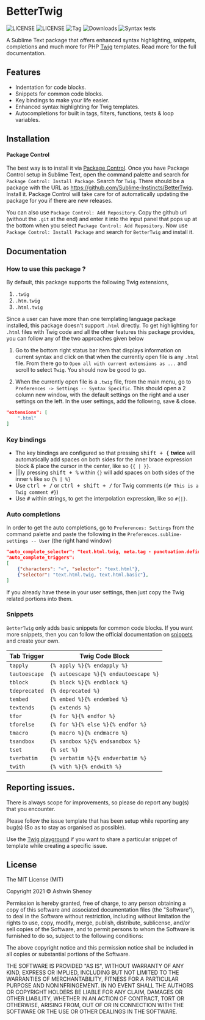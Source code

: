 # BetterTwig

![LICENSE](https://img.shields.io/badge/LICENSE-MIT-green?style=for-the-badge)    ![LICENSE](https://img.shields.io/badge/ST-Build%203092+-orange?style=for-the-badge&logo=sublime-text) ![Tag](https://img.shields.io/github/v/tag/Sublime-Instincts/BetterTwig?style=for-the-badge&logo=github&sort=semver) ![Downloads](https://img.shields.io/packagecontrol/dt/Twig?style=for-the-badge)
![Syntax tests](https://github.com/github/docs/actions/workflows/syntax_test.yml/badge.svg)

A Sublime Text package that offers enhanced syntax highlighting, snippets, completions and much more for PHP [Twig](https://twig.symfony.com/) templates. Read more for the full documentation.

## Features

- Indentation for code blocks.
- Snippets for common code blocks.
- Key bindings to make your life easier.
- Enhanced syntax highlighting for Twig templates.
- Autocompletions for built in tags, filters, functions, tests & loop variables.

## Installation

#### Package Control
The best way is to install it via [Package Control](https://packagecontrol.io/). Once you have Package Control setup in Sublime Text, open the command palette and search for `Package Control: Install Package`. Search for `Twig`. There should be a package with the URL as https://github.com/Sublime-Instincts/BetterTwig. Install it. Package Control will take care for of automatically updating the package for you if there are new releases.

You can also use `Package Control: Add Repository`. Copy the github url (without the `.git` at the end) and enter it into the input panel that pops up at the bottom when you select `Package Control: Add Repository`. Now use `Package Control: Install Package` and search for `BetterTwig` and install it.

## Documentation

### How to use this package ?

By default, this package supports the following Twig extensions,

1. `.twig`
2. `.htm.twig`
3. `.html.twig`

Since a user can have more than one templating language package installed, this package doesn't support `.html` directly. To get highlighting for `.html` files with Twig code and all the other features this package provides, you can follow any of the two approaches given below 

1. Go to the bottom right status bar item that displays information on current syntax and click on that when the currently open file is any `.html` file. From there go to `Open all with current extensions as ...` and scroll to select `Twig`. You should now be good to go.

2. When the currently open file is a `.twig` file, from the main menu, go to `Preferences -> Settings -- Syntax Specific`. This should open a 2 column new window, with the default settings on the right and a user settings on the left. In the user settings, add the following, save & close.

```json
"extensions": [
    ".html"
]
``` 

### Key bindings

- The key bindings are configured so that pressing <kbd>shift + {</kbd> **twice** will automatically add spaces on both sides for the inner brace expression block & place the cursor in the center, like so `{{ | }}`.
- |||ly pressing <kbd>shift + %</kbd> within `{}` will add spaces on both sides of the inner `%` like so `{% | %}`
- Use <kbd>ctrl + /</kbd> or <kbd>ctrl + shift + /</kbd> for Twig comments (`{# This is a Twig comment #}`)
- Use <kbd>#</kbd> within strings, to get the interpolation expression, like so `#{|}`.

### Auto completions
In order to get the auto completions, go to `Preferences: Settings` from the command palette and paste the following in the `Preferences.sublime-settings -- User` (the right hand window)

```json
"auto_complete_selector": "text.html.twig, meta.tag - punctuation.definition.tag.begin, source - comment - string.quoted.double.block - string.quoted.single.block - string.unquoted.heredoc",
"auto_complete_triggers":
[
	{"characters": "<", "selector": "text.html"},
	{"selector": "text.html.twig, text.html.basic"},
]
```

If you already have these in your user settings, then just copy the Twig related portions into them.

### Snippets

`BetterTwig` only adds basic snippets for common code blocks. If you want more snippets, then you can follow the official documentation on
[snippets](https://www.sublimetext.com/docs/completions.html#snippets) and create your own.

| **Tab Trigger** |          **Twig Code Block**          |
|-----------------|---------------------------------------|
| `tapply`        | `{% apply %}{% endapply %}`           |
| `tautoescape`   | `{% autoescape %}{% endautoescape %}` |
| `tblock`        | `{% block %}{% endblock %}`           |
| `tdeprecated`   | `{% deprecated %}`                    |
| `tembed`        | `{% embed %}{% endembed %}`           |
| `textends`      | `{% extends %}`                       |
| `tfor`          | `{% for %}{% endfor %}`               |
| `tforelse`      | `{% for %}{% else %}{% endfor %}`     |
| `tmacro`        | `{% macro %}{% endmacro %}`           |
| `tsandbox`      | `{% sandbox %}{% endsandbox %}`       |
| `tset`          | `{% set %}`                           |
| `tverbatim`     | `{% verbatim %}{% endverbatim %}`     |
| `twith`         | `{% with %}{% endwith %}`             |

## Reporting issues.

There is always scope for improvements, so please do report any bug(s) that you encounter.

Please follow the issue template that has been setup while reporting any bug(s) (So as to stay as organised as possible).

Use the [Twig playground](https://twigfiddle.com/) if you want to share a particular snippet of template while creating a specific issue.

## License
The MIT License (MIT)

Copyright 2021 &copy; Ashwin Shenoy

Permission is hereby granted, free of charge, to any person obtaining a copy of this software and associated documentation files (the "Software"), to deal in the Software without restriction, including without limitation the rights to use, copy, modify, merge, publish, distribute, sublicense, and/or sell copies of the Software, and to permit persons to whom the Software is furnished to do so, subject to the following conditions:

The above copyright notice and this permission notice shall be included in all copies or substantial portions of the Software.

THE SOFTWARE IS PROVIDED "AS IS", WITHOUT WARRANTY OF ANY KIND, EXPRESS OR IMPLIED, INCLUDING BUT NOT LIMITED TO THE WARRANTIES OF MERCHANTABILITY, FITNESS FOR A PARTICULAR PURPOSE AND NONINFRINGEMENT. IN NO EVENT SHALL THE AUTHORS OR COPYRIGHT HOLDERS BE LIABLE FOR ANY CLAIM, DAMAGES OR OTHER LIABILITY, WHETHER IN AN ACTION OF CONTRACT, TORT OR OTHERWISE, ARISING FROM, OUT OF OR IN CONNECTION WITH THE SOFTWARE OR THE USE OR OTHER DEALINGS IN THE SOFTWARE.
